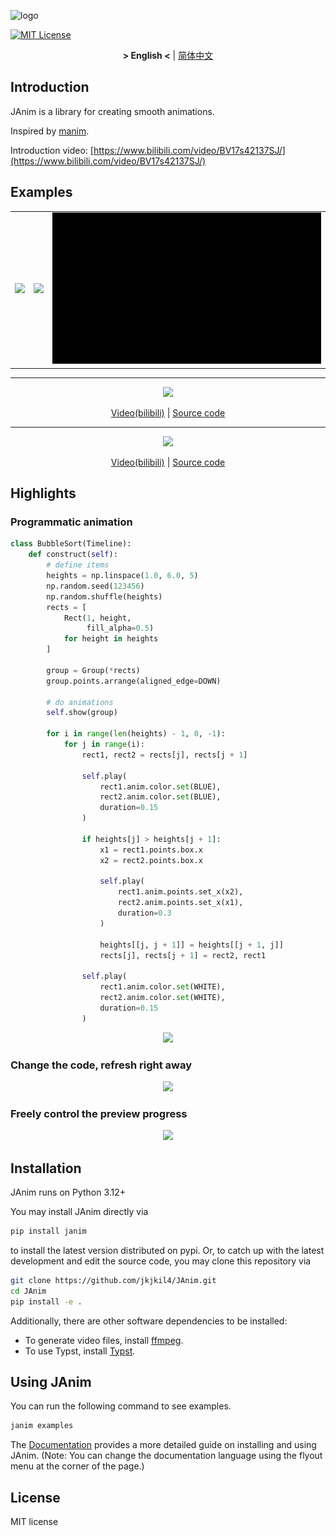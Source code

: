 ![logo](logo.png)

[![MIT License](https://img.shields.io/badge/license-MIT-blue.svg?style=flat)](http://choosealicense.com/licenses/mit/)

<div align="center">

**&gt; English &lt;** | [简体中文](README_zh_CN.md)

</div>

## Introduction
JAnim is a library for creating smooth animations.

Inspired by [manim](https://github.com/3b1b/manim).

Introduction video: [https://www.bilibili.com/video/BV17s42137SJ/](https://www.bilibili.com/video/BV17s42137SJ/)

## Examples

<table>
  <tr>
    <td>
      <img src="./assets/TextExample.gif"/>
    </td>
    <td>
      <img src="./assets/RiemmanIntegral.gif"/>
    </td>
    <td>
      <img src="./assets/NumberPlaneExample.gif"/>
    </td>
  </tr>
</table>

<!-- ffmpeg -i xxx.mp4 -filter:v "setpts=0.5*PTS" -r 15 -s 720x405 xxx.gif -->

___

<div align="center">

![](./assets/RealSolution.gif)

[Video(bilibili)](https://www.bilibili.com/video/BV1hCYQe3EpG/?t=179) | [Source code](https://github.com/jkjkil4/videos/blob/main/2024/VideoEncoding/code.py)

</div>

___

<div align="center">

![](./assets/FragInterp.gif)

[Video(bilibili)](https://www.bilibili.com/video/BV1CkxuexEeQ/?p=3&t=118) | [Source code](https://github.com/jkjkil4/videos/blob/main/2024/LearnOpenGL-8-MoreAttr/code.py)

</div>

## Highlights

### Programmatic animation

```py
class BubbleSort(Timeline):
    def construct(self):
        # define items
        heights = np.linspace(1.0, 6.0, 5)
        np.random.seed(123456)
        np.random.shuffle(heights)
        rects = [
            Rect(1, height,
                 fill_alpha=0.5)
            for height in heights
        ]

        group = Group(*rects)
        group.points.arrange(aligned_edge=DOWN)

        # do animations
        self.show(group)

        for i in range(len(heights) - 1, 0, -1):
            for j in range(i):
                rect1, rect2 = rects[j], rects[j + 1]

                self.play(
                    rect1.anim.color.set(BLUE),
                    rect2.anim.color.set(BLUE),
                    duration=0.15
                )

                if heights[j] > heights[j + 1]:
                    x1 = rect1.points.box.x
                    x2 = rect2.points.box.x

                    self.play(
                        rect1.anim.points.set_x(x2),
                        rect2.anim.points.set_x(x1),
                        duration=0.3
                    )

                    heights[[j, j + 1]] = heights[[j + 1, j]]
                    rects[j], rects[j + 1] = rect2, rect1

                self.play(
                    rect1.anim.color.set(WHITE),
                    rect2.anim.color.set(WHITE),
                    duration=0.15
                )
```

<div align="center">

![](./assets/BubbleSort.gif)

</div>

### Change the code, refresh right away

<div align="center">

![](./assets/CodeRefresh.gif)

</div>

### Freely control the preview progress

<div align="center">

![](./assets/PreviewControl.gif)

</div>

## Installation

JAnim runs on Python 3.12+

You may install JAnim directly via
```sh
pip install janim
```
to install the latest version distributed on pypi. Or, to catch up with the latest development and edit the source code, you may clone this repository via
```sh
git clone https://github.com/jkjkil4/JAnim.git
cd JAnim
pip install -e .
```

Additionally, there are other software dependencies to be installed:
- To generate video files, install [ffmpeg](https://ffmpeg.org/).
- To use Typst, install [Typst](https://github.com/typst/typst).

## Using JAnim

You can run the following command to see examples.
```sh
janim examples
```

The [Documentation](https://janim.readthedocs.io/zh-cn/latest/index.html) provides a more detailed guide on installing and using JAnim. (Note: You can change the documentation language using the flyout menu at the corner of the page.)

## License

MIT license
